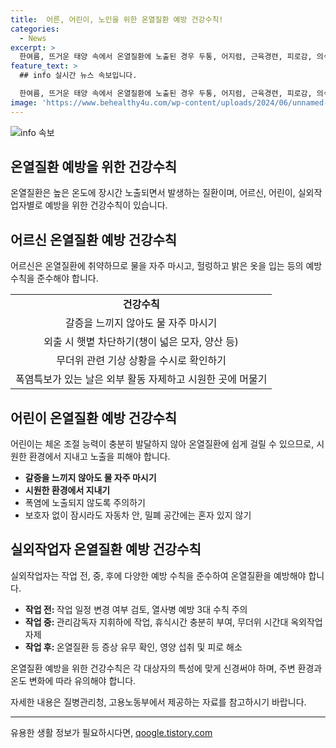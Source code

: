 ```yaml
---
title:  어른, 어린이, 노인을 위한 온열질환 예방 건강수칙!
categories:
  - News
excerpt: >
  한여름, 뜨거운 태양 속에서 온열질환에 노출된 경우 두통, 어지럼, 근육경련, 피로감, 의식저하 등의 증상이 나타날 수 있습니다. 어르신과 어린이는 특히 취약하며, 실외작업자도 주의를 기울여야 합니다. 각 대상별로 적용 가능한 예방 건강수칙을 소개하니, 무더운 날씨 속에서 건강을 지키는 방법에 대해 알아봅시다.
feature_text: >
  ## info 실시간 뉴스 속보입니다.

  한여름, 뜨거운 태양 속에서 온열질환에 노출된 경우 두통, 어지럼, 근육경련, 피로감, 의식저하 등의 증상이 나타날 수 있습니다. 어르신과 어린이는 특히 취약하며, 실외작업자도 주의를 기울여야 합니다. 각 대상별로 적용 가능한 예방 건강수칙을 소개하니, 무더운 날씨 속에서 건강을 지키는 방법에 대해 알아봅시다.
image: 'https://www.behealthy4u.com/wp-content/uploads/2024/06/unnamed-file.png'
---
```


<p><img src="https://www.behealthy4u.com/wp-content/uploads/2024/06/unnamed-file.png" alt="info 속보" /></p>

<h2 data-ke-size="size26">온열질환 예방을 위한 건강수칙</h2>

<p data-ke-size="size16">온열질환은 높은 온도에 장시간 노출되면서 발생하는 질환이며, 어르신, 어린이, 실외작업자별로 예방을 위한 건강수칙이 있습니다.</p>

<h2><b>어르신</b> 온열질환 예방 건강수칙</h2>

<p data-ke-size="size16">어르신은 온열질환에 취약하므로 물을 자주 마시고, 헐렁하고 밝은 옷을 입는 등의 예방수칙을 준수해야 합니다.</p>

<table>
    <tr>
        <td style="text-align: center; height: 17px;"><b>건강수칙</b></td>
    </tr>
    <tr>
        <td style="text-align: center; height: 17px;">갈증을 느끼지 않아도 물 자주 마시기</td>
    </tr>
    <tr>
        <td style="text-align: center; height: 17px;">외출 시 햇볕 차단하기(챙이 넓은 모자, 양산 등)</td>
    </tr>
    <tr>
        <td style="text-align: center; height: 17px;">무더위 관련 기상 상황을 수시로 확인하기</td>
    </tr>
    <tr>
        <td style="text-align: center; height: 17px;">폭염특보가 있는 날은 외부 활동 자제하고 시원한 곳에 머물기</td>
    </tr>
</table>

<h2><b>어린이</b> 온열질환 예방 건강수칙</h2>

<p data-ke-size="size16">어린이는 체온 조절 능력이 충분히 발달하지 않아 온열질환에 쉽게 걸릴 수 있으므로, 시원한 환경에서 지내고 노출을 피해야 합니다.</p>

<ul>
    <li><b>갈증을 느끼지 않아도 물 자주 마시기</b></li>
    <li><b>시원한 환경에서 지내기</b></li>
    <li>폭염에 노출되지 않도록 주의하기</li>
    <li>보호자 없이 잠시라도 자동차 안, 밀폐 공간에는 혼자 있지 않기</li>
</ul>

<h2><b>실외작업자</b> 온열질환 예방 건강수칙</h2>

<p data-ke-size="size16">실외작업자는 작업 전, 중, 후에 다양한 예방 수칙을 준수하여 온열질환을 예방해야 합니다.</p>

<ul>
    <li><b>작업 전: </b>작업 일정 변경 여부 검토, 열사병 예방 3대 수칙 주의</li>
    <li><b>작업 중: </b>관리감독자 지휘하에 작업, 휴식시간 충분히 부여, 무더위 시간대 옥외작업 자제</li>
    <li><b>작업 후: </b>온열질환 등 증상 유무 확인, 영양 섭취 및 피로 해소</li>
</ul>

<p data-ke-size="size16">온열질환 예방을 위한 건강수칙은 각 대상자의 특성에 맞게 신경써야 하며, 주변 환경과 온도 변화에 따라 유의해야 합니다. </p>

<p data-ke-size="size16">자세한 내용은 질병관리청, 고용노동부에서 제공하는 자료를 참고하시기 바랍니다.</p>

<p><hr></p>
유용한 생활 정보가 필요하시다면, <a href="https://qoogle.tistory.com" rel="dofollow">qoogle.tistory.com</a>


